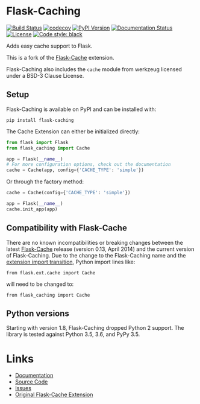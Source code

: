 Flask-Caching
=============

[![Build Status](https://github.com/sh4nks/flask-caching/actions/workflows/tests.yml/badge.svg)](https://github.com/sh4nks/flask-caching/actions)
[![codecov](https://codecov.io/gh/sh4nks/flask-caching/branch/master/graph/badge.svg?token=6Cp6Y0BitB)](https://codecov.io/gh/sh4nks/flask-caching)
[![PyPI Version](https://img.shields.io/pypi/v/Flask-Caching.svg)](https://pypi.python.org/pypi/Flask-Caching)
[![Documentation Status](https://readthedocs.org/projects/flask-caching/badge/?version=latest)](https://flask-caching.readthedocs.io/en/latest/?badge=latest)
[![License](https://img.shields.io/badge/license-BSD-yellow.svg)](https://github.com/sh4nks/flask-caching)
[![Code style: black](https://img.shields.io/badge/code%20style-black-000000.svg)](https://github.com/python/black)

Adds easy cache support to Flask.

This is a fork of the [Flask-Cache](https://github.com/thadeusb/flask-cache)
extension.

Flask-Caching also includes the ``cache`` module from werkzeug licensed under a
BSD-3 Clause License.


Setup
-----

Flask-Caching is available on PyPI and can be installed with:

    pip install flask-caching

The Cache Extension can either be initialized directly:

```python
from flask import Flask
from flask_caching import Cache

app = Flask(__name__)
# For more configuration options, check out the documentation
cache = Cache(app, config={'CACHE_TYPE': 'simple'})
```

Or through the factory method:

```python
cache = Cache(config={'CACHE_TYPE': 'simple'})

app = Flask(__name__)
cache.init_app(app)
```

Compatibility with Flask-Cache
-----
There are no known incompatibilities or breaking changes between the latest [Flask-Cache](https://github.com/thadeusb/flask-cache)
release (version 0.13, April 2014) and the current version of Flask-Caching. Due to the change to the Flask-Caching name
and the [extension import transition](http://flask.pocoo.org/docs/0.11/extensiondev/#extension-import-transition),
Python import lines like:

 ```from flask.ext.cache import Cache```

 will need to be changed to:

 ```from flask_caching import Cache```

Python versions
-----

Starting with version 1.8, Flask-Caching dropped Python 2 support. The library is tested against Python 3.5, 3.6, and PyPy 3.5.

Links
=====

* [Documentation](https://flask-caching.readthedocs.io)
* [Source Code](https://github.com/sh4nks/flask-caching)
* [Issues](https://github.com/sh4nks/flask-caching/issues)
* [Original Flask-Cache Extension](https://github.com/thadeusb/flask-cache)
